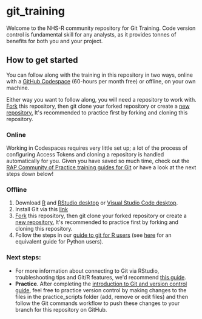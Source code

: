 # git_training

Welcome to the NHS-R community repository for Git Training. Code version control is fundamental skill for any analysts, as it provides tonnes of benefits for both you and your project.

## How to get started

You can follow along with the training in this repository in two ways, online with a [GitHub Codespace](https://github.com/features/codespaces) (60-hours per month free) or offline, on your own machine. 

Either way you want to follow along, you will need a repository to work with. [Fork](https://docs.github.com/en/get-started/quickstart/fork-a-repo) this repository, then git clone your forked repository or create a [new repository.](./guides/how_to_create_a_repo.md) It's recommended to practice first by forking and cloning this repository. 

### Online

Working in Codespaces requires very little set up; a lot of the process of configuring Access Tokens and cloning a repository is handled automatically for you. Given you have saved so much time, check out the [RAP Community of Practice training guides for Git](https://nhsdigital.github.io/rap-community-of-practice/training_resources/git/introduction-to-git/) or have a look at the next steps down below! 

### Offline

1. Download [R](https://cran.r-project.org/bin/windows/base/) and [RStudio desktop](https://www.rstudio.com/products/rstudio/download/) or [Visual Studio Code desktop](https://code.visualstudio.com/download).
2. Install Git via this [link](https://git-scm.com/book/en/v2/Getting-Started-Installing-Git)
3. [Fork](https://docs.github.com/en/get-started/quickstart/fork-a-repo) this repository, then git clone your forked repository or create a [new repository.](./guides/how_to_create_a_repo.md) It's recommended to practice first by forking and cloning this repository.
4. Follow the steps in our [guide to git for R users](./guides/introduction_to_git.md) (see [here](https://nhsdigital.github.io/rap-community-of-practice/training_resources/git/introduction-to-git/) for an equivalent guide for Python users).


### Next steps:

* For more information about connecting to Git via RStudio, troubleshooting tips and Git/R features, we'd recommend [this guide](https://happygitwithr.com/index.html).
* **Practice**. After completing the [introduction to Git and version control guide](./guides/introduction_to_git.md), feel free to practice version control by making changes to the files in the practice_scripts folder (add, remove or edit files) and then follow the Git commands workflow to push these changes to your branch for this repository on GitHub. 
